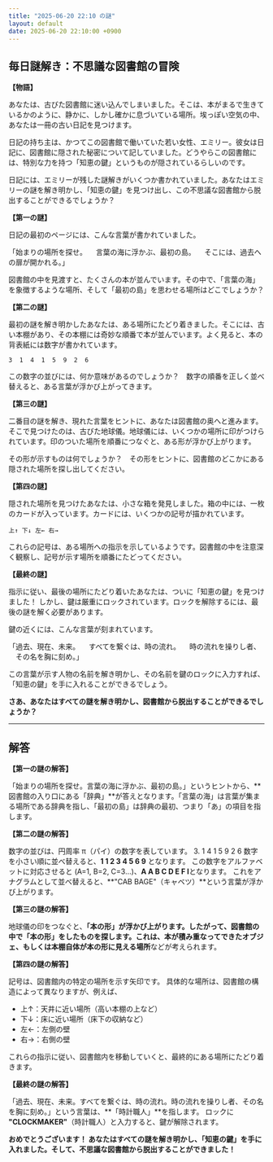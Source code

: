 ```yaml
---
title: "2025-06-20 22:10 の謎"
layout: default
date: 2025-06-20 22:10:00 +0900
---
```

## 毎日謎解き：不思議な図書館の冒険

**【物語】**

あなたは、古びた図書館に迷い込んでしまいました。そこは、本がまるで生きているかのように、静かに、しかし確かに息づいている場所。埃っぽい空気の中、あなたは一冊の古い日記を見つけます。

日記の持ち主は、かつてこの図書館で働いていた若い女性、エミリー。彼女は日記に、図書館に隠された秘密について記していました。どうやらこの図書館には、特別な力を持つ「知恵の鍵」というものが隠されているらしいのです。

日記には、エミリーが残した謎解きがいくつか書かれていました。あなたはエミリーの謎を解き明かし、「知恵の鍵」を見つけ出し、この不思議な図書館から脱出することができるでしょうか？

**【第一の謎】**

日記の最初のページには、こんな言葉が書かれていました。

「始まりの場所を探せ。
　言葉の海に浮かぶ、最初の島。
　そこには、過去への扉が開かれる。」

図書館の中を見渡すと、たくさんの本が並んでいます。その中で、「言葉の海」を象徴するような場所、そして「最初の島」を思わせる場所はどこでしょうか？

**【第二の謎】**

最初の謎を解き明かしたあなたは、ある場所にたどり着きました。そこには、古い本棚があり、その本棚には奇妙な順番で本が並んでいます。よく見ると、本の背表紙には数字が書かれています。

```
3  1  4  1  5  9  2  6
```

この数字の並びには、何か意味があるのでしょうか？　数字の順番を正しく並べ替えると、ある言葉が浮かび上がってきます。

**【第三の謎】**

二番目の謎を解き、現れた言葉をヒントに、あなたは図書館の奥へと進みます。そこで見つけたのは、古びた地球儀。地球儀には、いくつかの場所に印がつけられています。印のついた場所を順番につなぐと、ある形が浮かび上がります。

その形が示すものは何でしょうか？　その形をヒントに、図書館のどこかにある隠された場所を探し出してください。

**【第四の謎】**

隠された場所を見つけたあなたは、小さな箱を発見しました。箱の中には、一枚のカードが入っています。カードには、いくつかの記号が描かれています。

```
上↑ 下↓ 左← 右→
```

これらの記号は、ある場所への指示を示しているようです。図書館の中を注意深く観察し、記号が示す場所を順番にたどってください。

**【最終の謎】**

指示に従い、最後の場所にたどり着いたあなたは、ついに「知恵の鍵」を見つけました！ しかし、鍵は厳重にロックされています。ロックを解除するには、最後の謎を解く必要があります。

鍵の近くには、こんな言葉が刻まれています。

「過去、現在、未来。
　すべてを繋ぐは、時の流れ。
　時の流れを操りし者、
　その名を胸に刻め。」

この言葉が示す人物の名前を解き明かし、その名前を鍵のロックに入力すれば、「知恵の鍵」を手に入れることができるでしょう。

**さあ、あなたはすべての謎を解き明かし、図書館から脱出することができるでしょうか？**

---

## 解答

**【第一の謎の解答】**

「始まりの場所を探せ。言葉の海に浮かぶ、最初の島。」というヒントから、**図書館の入り口にある「辞典」**が答えとなります。「言葉の海」は言葉が集まる場所である辞典を指し、「最初の島」は辞典の最初、つまり「あ」の項目を指します。

**【第二の謎の解答】**

数字の並びは、円周率 π（パイ）の数字を表しています。
3.  1  4  1  5  9  2  6
数字を小さい順に並べ替えると、**1 1 2 3 4 5 6 9** となります。
この数字をアルファベットに対応させると (A=1, B=2, C=3...)、**A A B C D E F I**となります。
これをアナグラムとして並べ替えると、**"CAB BAGE"（キャベツ）**という言葉が浮かび上がります。

**【第三の謎の解答】**

地球儀の印をつなぐと、**「本の形」**が浮かび上がります。したがって、図書館の中で「本の形」をしたものを探します。これは、**本が積み重なってできたオブジェ**、もしくは**本棚自体が本の形に見える場所**などが考えられます。

**【第四の謎の解答】**

記号は、図書館内の特定の場所を示す矢印です。
具体的な場所は、図書館の構造によって異なりますが、例えば、
*   上↑：天井に近い場所（高い本棚の上など）
*   下↓：床に近い場所（床下の収納など）
*   左←：左側の壁
*   右→：右側の壁

これらの指示に従い、図書館内を移動していくと、最終的にある場所にたどり着きます。

**【最終の謎の解答】**

「過去、現在、未来。すべてを繋ぐは、時の流れ。時の流れを操りし者、その名を胸に刻め。」という言葉は、**「時計職人」**を指します。
ロックに **"CLOCKMAKER"**（時計職人）と入力すると、鍵が解除されます。

**おめでとうございます！ あなたはすべての謎を解き明かし、「知恵の鍵」を手に入れました。そして、不思議な図書館から脱出することができました！**
